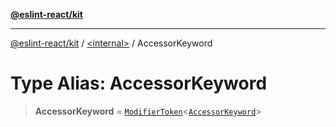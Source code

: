 [**@eslint-react/kit**](../../README.md)

***

[@eslint-react/kit](../../README.md) / [\<internal\>](../README.md) / AccessorKeyword

# Type Alias: AccessorKeyword

> **AccessorKeyword** = [`ModifierToken`](../interfaces/ModifierToken.md)\<[`AccessorKeyword`](../enumerations/SyntaxKind.md#accessorkeyword)\>
